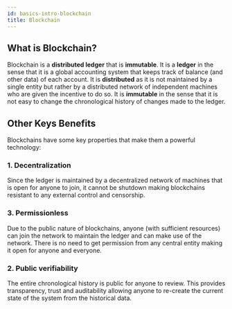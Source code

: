 ```yaml
---
id: basics-intro-blockchain
title: Blockchain
---
```

## What is Blockchain?

Blockchain is a **distributed ledger** that is **immutable**. It is a
**ledger** in the sense that it is a global accounting system that keeps track
of balance (and other data) of each account. It is **distributed** as it is not
maintained by a single entity but rather by a distributed network of
independent machines who are given the incentive to do so. It is **immutable**
in the sense that it is not easy to change the chronological history of changes
made to the ledger.

## Other Keys Benefits

Blockchains have some key properties that make them a powerful technology:

### 1. Decentralization
Since the ledger is maintained by a decentralized network of machines that is
open for anyone to join, it cannot be shutdown making blockchains resistant to
any external control and censorship.

### 3. Permissionless
Due to the public nature of blockchains, anyone (with sufficient resources)
can join the network to maintain the ledger and can make use of the network.
There is no need to get permission from any central entity making it open for
anyone and everyone.  

### 2. Public verifiability
The entire chronological history is public for anyone to review. This provides
transparency, trust and auditability allowing anyone to re-create the current
state of the system from the historical data. 




